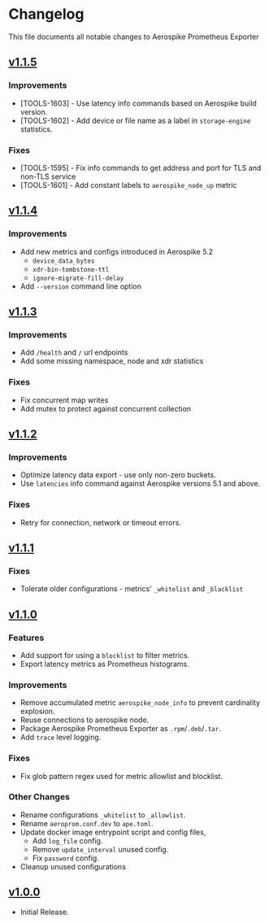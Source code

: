 # Changelog

This file documents all notable changes to Aerospike Prometheus Exporter


## [v1.1.5](https://github.com/aerospike/aerospike-prometheus-exporter/releases/tag/v1.1.5)

### Improvements
- [TOOLS-1603] - Use latency info commands based on Aerospike build version.
- [TOOLS-1602] - Add device or file name as a label in `storage-engine` statistics.

### Fixes
- [TOOLS-1595] - Fix info commands to get address and port for TLS and non-TLS service
- [TOOLS-1601] - Add constant labels to `aerospike_node_up` metric


## [v1.1.4](https://github.com/aerospike/aerospike-prometheus-exporter/releases/tag/v1.1.4)

### Improvements
- Add new metrics and configs introduced in Aerospike 5.2
    - `device_data_bytes`
    - `xdr-bin-tombstone-ttl`
    - `ignore-migrate-fill-delay`
- Add `--version` command line option


## [v1.1.3](https://github.com/aerospike/aerospike-prometheus-exporter/releases/tag/v1.1.3)

### Improvements
- Add `/health` and `/` url endpoints
- Add some missing namespace, node and xdr statistics

### Fixes
- Fix concurrent map writes
- Add mutex to protect against concurrent collection


## [v1.1.2](https://github.com/aerospike/aerospike-prometheus-exporter/releases/tag/v1.1.2)

### Improvements
- Optimize latency data export - use only non-zero buckets.
- Use `latencies` info command against Aerospike versions 5.1 and above.

### Fixes
- Retry for connection, network or timeout errors.


## [v1.1.1](https://github.com/aerospike/aerospike-prometheus-exporter/releases/tag/v1.1.1)

### Fixes
- Tolerate older configurations - metrics' `_whitelist` and `_blacklist`


## [v1.1.0](https://github.com/aerospike/aerospike-prometheus-exporter/releases/tag/v1.1.0)

### Features
- Add support for using a `blocklist` to filter metrics.
- Export latency metrics as Prometheus histograms.

### Improvements
- Remove accumulated metric `aerospike_node_info` to prevent cardinality explosion.
- Reuse connections to aerospike node.
- Package Aerospike Prometheus Exporter as `.rpm`/`.deb`/`.tar`.
- Add `trace` level logging.

### Fixes
- Fix glob pattern regex used for metric allowlist and blocklist.

### Other Changes
- Rename configurations `_whitelist` to `_allowlist`.
- Rename `aeroprom.conf.dev` to `ape.toml`.
- Update docker image entrypoint script and config files,
    - Add `log_file` config.
    - Remove `update_interval` unused config.
    - Fix `password` config.
- Cleanup unused configurations


## [v1.0.0](https://github.com/aerospike/aerospike-prometheus-exporter/releases/tag/v1.0.0)

- Initial Release.